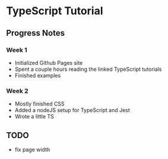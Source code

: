 # TypeScript Tutorial
## Progress Notes
### Week 1
 - Initialized Github Pages site
 - Spent a couple hours reading the linked TypeScript tutorials
 - Finished examples

### Week 2
 - Mostly finished CSS
 - Added a nodeJS setup for TypeScript and Jest
 - Wrote a little TS
   

## TODO
 - fix page width
